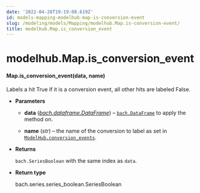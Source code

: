 ```yaml
---
date: '2022-04-28T19:19:08.619Z'
id: models-mapping-modelhub-map-is-conversion-event
slug: /modeling/models/Mapping/modelhub.Map.is-conversion-event/
title: modelhub.Map.is_conversion_event
---
```


# modelhub.Map.is_conversion_event


#### Map.is_conversion_event(data, name)
Labels a hit True if it is a conversion event, all other hits are labeled False.


* **Parameters**

    
    * **data** ([*bach.dataframe.DataFrame*](/docs/modeling/bach/api-reference/DataFrame/bach.DataFrame/#bach.DataFrame)) – [`bach.DataFrame`](/docs/modeling/bach/api-reference/DataFrame/bach.DataFrame/#bach.DataFrame) to apply the method on.


    * **name** (*str*) – the name of the conversion to label as set in
    [`ModelHub.conversion_events`](/docs/modeling/modelhub-api-reference/ModelHub/modelhub.ModelHub.conversion-events/#modelhub.ModelHub.conversion-events).



* **Returns**

    `bach.SeriesBoolean` with the same index as `data`.



* **Return type**

    bach.series.series_boolean.SeriesBoolean


<!-- !! processed by numpydoc !! -->
